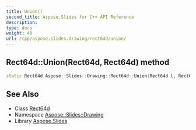 ```yaml
---
title: Union()
second_title: Aspose.Slides for C++ API Reference
description: 
type: docs
weight: 40
url: /cpp/aspose.slides.drawing/rect64d/union/
---
```

## Rect64d::Union(Rect64d, Rect64d) method




```cpp
static Rect64d Aspose::Slides::Drawing::Rect64d::Union(Rect64d l, Rect64d r)
```

## See Also

* Class [Rect64d](./)
* Namespace [Aspose::Slides::Drawing](../)
* Library [Aspose.Slides](../../)
